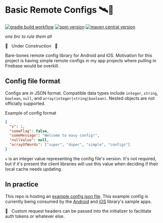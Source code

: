 # Basic Remote Configs 🛰📝
[![gradle build workflow](https://github.com/BradPatras/brc-multiplatform/actions/workflows/gradle.yml/badge.svg)](https://github.com/BradPatras/brc-multiplatform/actions/workflows/gradle.yml)
[![spm version](https://img.shields.io/badge/Swift%20Package%20Manager-0.0.1-blue?style=flat&logo=ios)](https://github.com/BradPatras/brc-multiplatform/releases)
[![maven central version](https://img.shields.io/badge/Maven%20Central-0.0.1-green?style=flat&logo=android)](https://central.sonatype.com/artifact/io.github.bradpatras/brc)

_one brc to rule them all_

🚧️ &nbsp; Under Construction &nbsp; 🚧

Bare-bones remote config library for Android and iOS.  Motivation for this project is having simple remote configs in my app projects where pulling in Firebase would be overkill.

## Config file format
Configs are in JSON format. Compatible data types include `integer`, `string`, `boolean`, `null`, and `array(integer|string|boolean)`. Nested objects are not officially supported.

Example of config format
```json
{
  "v": 1,
  "someFlag": false,
  "someMessage": "Welcome to easy config!",
  "nullValue": null,
  "arrayOfWords": ["super", "duper", "simple", "configs"]
}
```
`v` is an integer value representing the config file's version. It's not required, but if it's present the client libraries will use this value when deciding if their local cache needs updating.

## In practice
This repo is hosting an [example config json file](/examples/simple.json). This example config is currently being consumed by the [Android](https://github.com/BradPatras/brc-android) and [iOS](https://github.com/BradPatras/brc-ios) library's sample apps. 

🔐 &nbsp; Custom request headers can be passed into the initializer to facilitate auth tokens or whatever else.
